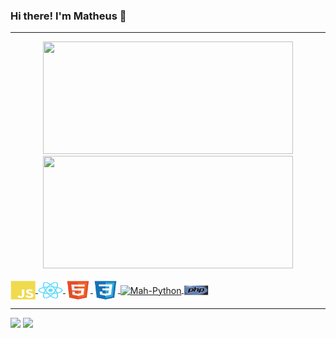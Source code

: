### Hi there! I'm Matheus 👋

<hr>

<div align="center">
  <a href="https://github.com/Matheus2196">
  <img height="180px" width="400px" src="https://github-readme-stats.vercel.app/api?username=Matheus2196&show_icons=true&theme=tokyonight&include_all_commits=true&count_private=true"/>
  <img height="180px" width="400px" src="https://github-readme-stats.vercel.app/api/top-langs/?username=Matheus2196&layout=compact&langs_count=7&theme=tokyonight"/>
</div>
  <div style="display: inline_block"><br>
  <img align="center" alt="Mah-Js" height="30" width="40" src="https://raw.githubusercontent.com/devicons/devicon/master/icons/javascript/javascript-plain.svg">
  <img align="center" alt="Mah-React" height="30" width="40" src="https://raw.githubusercontent.com/devicons/devicon/master/icons/react/react-original.svg">
  <img align="center" alt="Mah-HTML" height="30" width="40" src="https://raw.githubusercontent.com/devicons/devicon/master/icons/html5/html5-original.svg">
  <img align="center" alt="Mah-CSS" height="30" width="40" src="https://raw.githubusercontent.com/devicons/devicon/master/icons/css3/css3-original.svg">
  <img align="center" alt="Mah-Python" height="30" width="40" src="https://raw.githubusercontent.com/devicons/devicon/master/icons/python/node-original.svg">
    <img align="center" alt="Mah-PHP" height="30" width="40" src="https://raw.githubusercontent.com/devicons/devicon/master/icons/php/php-original.svg"> 
</div>
   <hr>
<div>  
  <a href="mailto: mfscontato2196@gmail.com" target="_blank"><img src="https://img.shields.io/badge/Gmail-D14836?style=for-the-badge&logo=gmail&logoColor=white" target="_blank"></a>  
  <a href="https://www.linkedin.com/in/matheus-fernando" target="_blank"><img src="https://img.shields.io/badge/-LinkedIn-%230077B5?style=for-the-badge&logo=linkedin&logoColor=white" target="_blank"></a> 
</div>    

